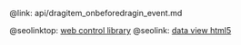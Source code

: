 @link: api/dragitem_onbeforedragin_event.md

@seolinktop: [web control library](https://webix.com)
@seolink: [data view html5](https://webix.com/widget/dataview/)